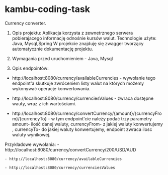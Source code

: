 # kambu-coding-task

Currency converter.
1. Opis projektu:
Aplikacja korzysta z zewnetrznego serwera pobierajacego informację odnośnie kursów walut.
Technologie użyte: Java, Mysql,Spring
W projekcie znajduję się zwagger tworzący automatycznie dokumentację projektu.

2. Wymagania przed uruchomieniem - Java, Mysql

3. Opis endpointów:
  - http://localhost:8080/currency/availableCurrencies - wywołanie tego endpoint'a skutkuje zwróceniem listy 
  walut na których możemy wykonywać operacje konwertowania.
  
  - http://localhost:8080/currency/currenciesValues - zwraca dostępne wauty, wraz z ich wartościami.
  
  - http://localhost:8080/currency/convertCurrency/{amount}/{currencyFrom}/{currencyTo} - w tym endpoint'cie należy podać trzy parametry
  amount- ilość danej waluty, currencyFrom- z jakiej waluty konwertujemy , currencyTo- do jakiej waluty konwertujemy, endpoint zwraca
  ilosc waluty wynikowej.
  
  Przykładowe wywołania:
    - http://localhost:8080/currency/convertCurrency/200/USD/AUD
    
    - http://localhost:8080/currency/availableCurrencies
    
    - http://localhost:8080/currency/currenciesValues
  
 


